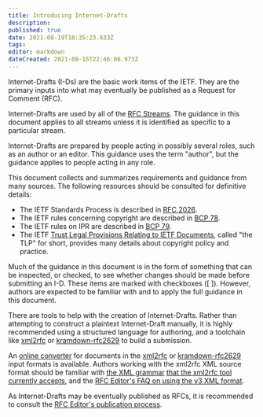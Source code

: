 ```yaml
---
title: Introducing Internet-Drafts
description: 
published: true
date: 2021-08-19T10:35:23.633Z
tags: 
editor: markdown
dateCreated: 2021-08-16T22:46:06.973Z
---
```


Internet-Drafts (I-Ds) are the basic work items of the IETF. They are the primary inputs into what may eventually be published as a Request for Comment (RFC).

Internet-Drafts are used by all of the [RFC Streams](https://rfc-editor.org/info/rfc8729). The guidance in this document applies to all streams unless it is identified as specific to a particular stream.

Internet-Drafts are prepared by people acting in possibly several roles, such as an author or an editor. This guidance uses the term "author", but the guidance applies to people acting in any role.

This document collects and summarizes requirements and guidance from many sources. The following resources should be consulted for definitive details:

* The IETF Standards Process is described in [RFC 2026](https://www.rfc-editor.org/info/rfc2026).
* The IETF rules concerning copyright are described in [BCP 78](https://www.rfc-editor.org/info/bcp78).
* The IETF rules on IPR are described in [BCP 79](https://www.rfc-editor.org/info/bcp79).
* The IETF [Trust Legal Provisions Relating to IETF Documents](https://trustee.ietf.org/documents/trust-legal-provisions/), called "the TLP" for short, provides many details about copyright policy and practice.

Much of the guidance in this document is in the form of something that can be inspected, or checked, to see whether changes should be made before submitting an I-D. These items are marked with checkboxes ([ ]). However, authors are expected to be familiar with and to apply the full guidance in this document.

There are tools to help with the creation of Internet-Drafts. Rather than attempting to construct a plaintext Internet-Draft manually, it is highly recommended using a structured language for authoring, and a toolchain like [xml2rfc](https://pypi.org/project/xml2rfc/) or [kramdown-rfc2629](https://github.com/cabo/kramdown-rfc2629) to build a submission.

An [online converter](https://xml2rfc.tools.ietf.org/experimental.html) for documents in the [xml2rfc](https://pypi.org/project/xml2rfc/) or [kramdown-rfc2629](https://github.com/cabo/kramdown-rfc2629) input formats is available. Authors working with the xml2rfc XML source format should be familiar with [the XML grammar](https://rfc-editor.org/info/rfc7991) [that the xml2rfc tool currently accepts](https://xml2rfc.tools.ietf.org/xml2rfc-doc.html), and the [RFC Editor's FAQ on using the v3 XML format](https://www.rfc-editor.org/materials/FAQ-xml2rfcv3.html).

As Internet-Drafts may be eventually published as RFCs, it is recommended to consult the [RFC Editor's publication process](https://www.rfc-editor.org/pubprocess/).